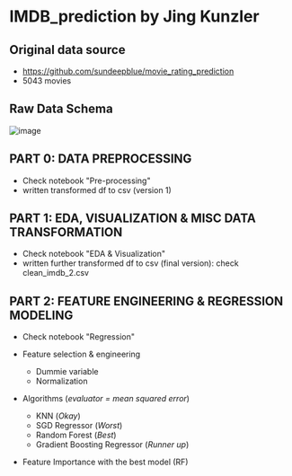 # IMDB_prediction by Jing Kunzler

## Original data source
* https://github.com/sundeepblue/movie_rating_prediction
* 5043 movies

## Raw Data Schema

![image](https://user-images.githubusercontent.com/34362014/138983758-57e5e3cd-90b1-434c-a28e-75ebe4e1a94f.png)

## PART 0: DATA PREPROCESSING

* Check notebook "Pre-processing"
* written transformed df to csv (version 1)

## PART 1: EDA, VISUALIZATION & MISC DATA TRANSFORMATION

* Check notebook "EDA & Visualization"
* written further transformed df to csv (final version): check clean_imdb_2.csv

## PART 2: FEATURE ENGINEERING & REGRESSION MODELING

* Check notebook "Regression"

* Feature selection & engineering 
    * Dummie variable
    * Normalization

* Algorithms (*evaluator = mean squared error*)
    * KNN (*Okay*)
    * SGD Regressor (*Worst*)
    * Random Forest (*Best*)
    * Gradient Boosting Regressor (*Runner up*)

* Feature Importance with the best model (RF)
